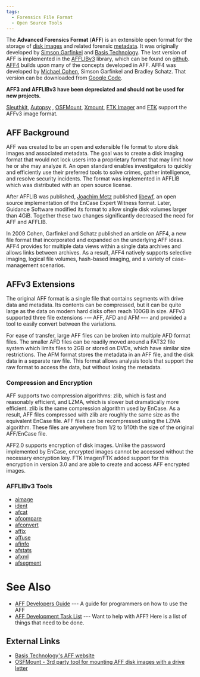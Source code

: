 ```yaml
---
tags:
  - Forensics File Format 
  - Open Source Tools
---
```

The **Advanced Forensics Format** (**AFF**) is an extensible open format
for the storage of [disk images](disk_image.md) and related
forensic [metadata](metadata.md). It was originally developed by
[Simson Garfinkel](simson_garfinkel.md) and [Basis
Technology](basis_technology.md). The last version of AFF is
implemented in the [AFFLIBv3](afflibv3.md) library, which can be
found on [github](https://github.com/simsong/AFFLIBv3).
[AFF4](aff4.md) builds upon many of the concepts developed in
AFF. AFF4 was developed by [Michael Cohen](michael_cohen.md),
Simson Garfinkel and Bradley Schatz. That version can be downloaded from
[Google Code](https://code.google.com/p/aff4/).

**AFF3 and AFFLIBv3 have been depreciated and should not be used for new
projects.**

[Sleuthkit](sleuthkit.md), [Autopsy](Autopsy "wikilink") ,
[OSFMount](osfmount.md), [Xmount](Xmount "wikilink"), [FTK
Imager](ftk_imager.md) and [FTK](FTK "wikilink") support the
AFFv3 image format.

## AFF Background

AFF was created to be an open and extensible file format to store disk
images and associated metadata. The goal was to create a disk imaging
format that would not lock users into a proprietary format that may
limit how he or she may analyze it. An open standard enables
investigators to quickly and efficiently use their preferred tools to
solve crimes, gather intelligence, and resolve security incidents. The
format was implemented in AFFLIB which was distributed with an open
source license.

After AFFLIB was published, [Joachim Metz](joachim_metz.md)
published [libewf](libewf.md), an open source implementation of
the EnCase Expert Witness format. Later, Guidance Software modified its
format to allow single disk volumes larger than 4GiB. Together these two
changes significantly decreased the need for AFF and AFFLIB.

In 2009 Cohen, Garfinkel and Schatz published an article on AFF4, a new
file format that incorporated and expanded on the underlying AFF ideas.
AFF4 provides for multiple data views within a single data archives and
allows links between archives. As a result, AFF4 natively supports
selective imaging, logical file volumes, hash-based imaging, and a
variety of case-management scenarios.

## AFFv3 Extensions

The original AFF format is a single file that contains segments with
drive data and metadata. Its contents can be compressed, but it can be
quite large as the data on modern hard disks often reach 100GB in size.
AFFv3 supported three file extensions --– AFF, AFD and AFM –-- and
provided a tool to easily convert between the variations.

For ease of transfer, large AFF files can be broken into multiple AFD
format files. The smaller AFD files can be readily moved around a FAT32
file system which limits files to 2GB or stored on DVDs, which have
similar size restrictions. The AFM format stores the metadata in an AFF
file, and the disk data in a separate raw file. This format allows
analysis tools that support the raw format to access the data, but
without losing the metadata.

### Compression and Encryption

AFF supports two compression algorithms: zlib, which is fast and
reasonably efficient, and LZMA, which is slower but dramatically more
efficient. zlib is the same compression algorithm used by EnCase. As a
result, AFF files compressed with zlib are roughly the same size as the
equivalent EnCase file. AFF files can be recompressed using the LZMA
algorithm. These files are anywhere from 1/2 to 1/10th the size of the
original AFF/EnCase file.

AFF2.0 supports encryption of disk images. Unlike the password
implemented by EnCase, encrypted images cannot be accessed without the
necessary encryption key. FTK Imager/FTK added support for this
encryption in version 3.0 and are able to create and access AFF
encrypted images.

### AFFLIBv3 Tools

- [aimage](aimage.md)
- [ident](ident.md)
- [afcat](afcat.md)
- [afcompare](afcompare.md)
- [afconvert](afconvert.md)
- [affix](affix.md)
- [affuse](affuse.md)
- [afinfo](afinfo.md)
- [afstats](afstats.md)
- [afxml](afxml.md)
- [afsegment](afsegment.md)

# See Also

- [AFF Developers Guide](aff_developers_guide.md) --- A guide
  for programmers on how to use the AFF
- [AFF Development Task List](aff_development_task_list.md) ---
  Want to help with AFF? Here is a list of things that need to be done.

## External Links

- [Basis Technology's AFF
  website](http://www.basistech.com/digital-forensics/aff.html)
- [OSFMount - 3rd party tool for mounting AFF disk images with a drive
  letter](http://www.osforensics.com/tools/mount-disk-images.html)